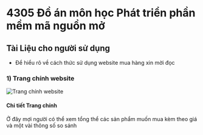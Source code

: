 # 4305 Đồ án môn học Phát triển phần mềm mã nguồn mở
## Tài Liệu cho người sử dụng
* Để hiểu rõ về cách thức sử dụng website mua hàng xin mời đọc
### 1) Trang chính website
![Trang chính website](https://uphinhnhanh.com/images/2017/07/15/1.png)
#### Chi tiết Trang chính
Ở đây mợi người có thể xem tổng thể các sản phẩm muốn mua kèm theo giá và một vài thông số so sánh
